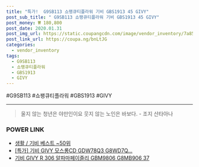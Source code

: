 ```yaml
--- 
title: "특가!  G9SB113 쇼팽큐티플라워 기비 GBS1913 45 GIVY" 
post_sub_title: " G9SB113 쇼팽큐티플라워 기비 GBS1913 45 GIVY" 
post_money: ₩ 180,800 
post_date: 2020.01.31 
post_img_url: https://static.coupangcdn.com/image/vendor_inventory/7a85/6ddcab47993d8dc1f141c65857b67be1eaad68dbb65b63dc1eecd71e09bf.jpg 
post_link_url: https://coupa.ng/bnLtJG 
categories: 
  - vendor_inventory 
tags: 
  - G9SB113 
  - 쇼팽큐티플라워 
  - GBS1913 
  - GIVY 
--- 
```

  #G9SB113 #쇼팽큐티플라워 #GBS1913 #GIVY 
<hr> 

> 울지 않는 청년은 야만인이요 웃지 않는 노인은 바보다. - 조지 산타아나 


### POWER LINK

* <a href="https://blog.naver.com/santokki14/221790923206" target="_blank">생활 / 기비 베스트 ~50위</a>
* <a href="https://blog.naver.com/an0733/221790930957" target="_blank">[특가] 기비 GIVY 모스롱CD GDW78Q3 G8WD7Q...</a>
* <a href="https://blog.naver.com/fasyy4321/221790931431" target="_blank">기비 GIVY R 306 알파마페이즐리 GBM9806 G8MB906 37</a>
